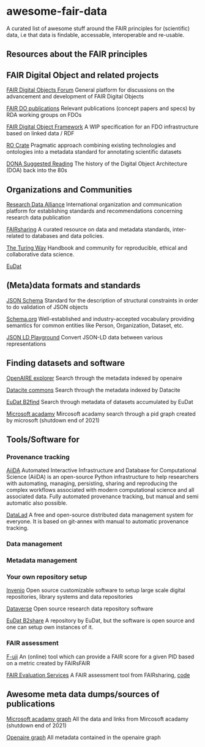 # awesome-fair-data
A curated list of awesome stuff around the FAIR principles for (scientific) data, i.e that data is findable, accessable, interoperable and re-usable.

## Resources about the FAIR principles

## FAIR Digital Object and related projects
[FAIR Digital Objects Forum](https://fairdo.org/) General platform for discussions on the advancement and development of FAIR Digital Objects

[FAIR DO publications](https://www.rd-alliance.org/group/data-fabric-ig/wiki/fair-do-publications) Relevant publications (concept papers and specs) by RDA working groups on FDOs

[FAIR Digital Object Framework](https://fairdigitalobjectframework.org/) A WIP specification for an FDO infrastructure based on linked data / RDF

[RO Crate](https://www.researchobject.org/ro-crate/) Pragmatic approach combining existing technologies and ontologies into a metadata standard for annotating scientific datasets

[DONA Suggested Reading](https://www.dona.net/suggested-reading-documents) The history of the Digital Object Architecture (DOA) back into the 80s

## Organizations and Communities
[Research Data Alliance](https://www.rd-alliance.org/) International organization and communication platform for establishing standards and recommendations concerning research data publication

[FAIRsharing](https://fairsharing.org/) A curated resource on data and metadata standards, inter-related to databases and data policies. 

[The Turing Way](https://the-turing-way.netlify.app/welcome.html) Handbook and community for reproducible, ethical and collaborative data science.

[EuDat](https://www.eudat.eu/)

## (Meta)data formats and standards

[JSON Schema](https://json-schema.org/) Standard for the description of structural constraints in order to do validation of JSON objects

[Schema.org](https://schema.org/) Well-established and industry-accepted vocabulary providing semantics for common entities like Person, Organization, Dataset, etc.

[JSON LD Playground](https://json-ld.org/playground/) Convert JSON-LD data between various representations

## Finding datasets and software

[OpenAIRE explorer](https://explore.openaire.eu/) Search through the metadata indexed by openaire

[Datacite commons](https://commons.datacite.org/) Search through the metadata indexed by Datacite

[EuDat B2find](http://b2find.eudat.eu/) Search through metadata of datasets accumulated by EuDat

[Microsoft acadamy](https://academic.microsoft.com/home) Mircosoft acadamy search through a pid graph created by microsoft (shutdown end of 2021)

## Tools/Software for

### Provenance tracking

[AiiDA](https://www.aiida.net/) Automated Interactive Infrastructure and Database for Computational Science (AiiDA) is an open-source Python infrastructure to help researchers with automating, managing, persisting, sharing and reproducing the complex workflows associated with modern computational science and all associated data. Fully automated provenance tracking, but manual and semi automatic also possible.

[DataLad](https://www.datalad.org/) A free and open-source distributed data management system for everyone. It is based on git-annex with manual to automatic provenance tracking.

### Data management

### Metadata management

### Your own repository setup

[Invenio](https://invenio-software.org/) Open source customizable software to setup large scale digital repositories, library systems and data repositories

[Dataverse](https://dataverse.org/) Open source research data repository software 

[EuDat B2share](https://b2share.eudat.eu/) A repository by EuDat, but the software is open source and one can setup own instances of it.

### FAIR assessment

[F-uji](https://www.f-uji.net/) An (online) tool which can provide a FAIR score for a given PID based on a metric created by FAIRsFAIR

[FAIR Evaluation Services](https://fairsharing.github.io/FAIR-Evaluator-FrontEnd/#!/) A FAIR assessment tool from FAIRsharing, [code](https://github.com/FAIRMetrics/Metrics)

## Awesome meta data dumps/sources of publications

[Microsoft acadamy graph](https://doi.org/10.5281/zenodo.2628216) All the data and links from Mircosoft acadamy (shutdown end of 2021)

[Openaire graph](https://doi.org/10.5281/zenodo.4707307) All metadata contained in the openaire graph
